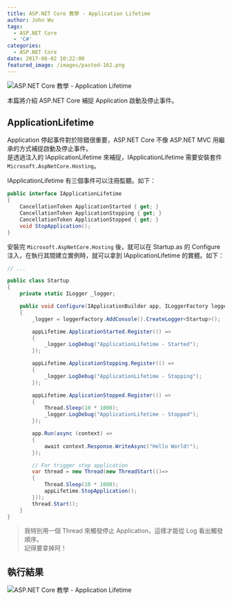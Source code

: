 ```yaml
---
title: ASP.NET Core 教學 - Application Lifetime
author: John Wu
tags:
  - ASP.NET Core
  - 'C#'
categories:
  - ASP.NET Core
date: 2017-06-02 10:22:00
featured_image: /images/pasted-162.png
---
```

![ASP.NET Core 教學 - Application Lifetime](/images/pasted-162.png)
 
本篇將介紹 ASP.NET Core 補捉 Application 啟動及停止事件。  

<!-- more -->

## ApplicationLifetime

Application 停起事件對於除錯很重要，ASP.NET Core 不像 ASP.NET MVC 用繼承的方式補捉啟動及停止事件。  
是透過注入的 IApplicationLifetime 來補捉，IApplicationLifetime 需要安裝套件 `Microsoft.AspNetCore.Hosting`。  

IApplicationLifetime 有三個事件可以注冊監聽。如下：  

```cs
public interface IApplicationLifetime
{
	CancellationToken ApplicationStarted { get; }
	CancellationToken ApplicationStopping { get; }
	CancellationToken ApplicationStopped { get; }
	void StopApplication();
}
```

安裝完 `Microsoft.AspNetCore.Hosting` 後，就可以在 Startup.as 的 Configure 注入，在執行其間建立實例時，就可以拿到 IApplicationLifetime 的實體。如下：  

```cs
// ...

public class Startup
{
    private static ILogger _logger;

    public void Configure(IApplicationBuilder app, ILoggerFactory loggerFactory, IApplicationLifetime appLifetime)
    {
        _logger = loggerFactory.AddConsole().CreateLogger<Startup>();

        appLifetime.ApplicationStarted.Register(() =>
        {
            _logger.LogDebug("ApplicationLifetime - Started");
        });

        appLifetime.ApplicationStopping.Register(() =>
        {
            _logger.LogDebug("ApplicationLifetime - Stopping");
        });

        appLifetime.ApplicationStopped.Register(() =>
        {
            Thread.Sleep(10 * 1000);
            _logger.LogDebug("ApplicationLifetime - Stopped");
        });

        app.Run(async (context) =>
        {
            await context.Response.WriteAsync("Hello World!");
        });

        // For trigger stop application
        var thread = new Thread(new ThreadStart(()=>
        {
            Thread.Sleep(10 * 1000);
            appLifetime.StopApplication();
        }));
        thread.Start();
    }
}
```

> 我特別用一個 Thread 來觸發停止 Application，這樣才能從 Log 看出觸發順序。  
> 記得要拿掉阿！

## 執行結果

![ASP.NET Core 教學 - Application Lifetime](/images/pasted-162.png)